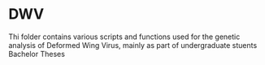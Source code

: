 # DWV
Thi folder contains various scripts and functions used for the genetic analysis of Deformed Wing Virus, mainly as part of undergraduate stuents Bachelor Theses
